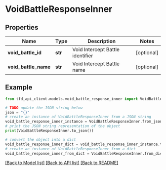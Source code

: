 # VoidBattleResponseInner


## Properties

Name | Type | Description | Notes
------------ | ------------- | ------------- | -------------
**void_battle_id** | **str** | Void Intercept Battle identifier | [optional] 
**void_battle_name** | **str** | Void Intercept Battle name | [optional] 

## Example

```python
from tfd_api_client.models.void_battle_response_inner import VoidBattleResponseInner

# TODO update the JSON string below
json = "{}"
# create an instance of VoidBattleResponseInner from a JSON string
void_battle_response_inner_instance = VoidBattleResponseInner.from_json(json)
# print the JSON string representation of the object
print(VoidBattleResponseInner.to_json())

# convert the object into a dict
void_battle_response_inner_dict = void_battle_response_inner_instance.to_dict()
# create an instance of VoidBattleResponseInner from a dict
void_battle_response_inner_from_dict = VoidBattleResponseInner.from_dict(void_battle_response_inner_dict)
```
[[Back to Model list]](../README.md#documentation-for-models) [[Back to API list]](../README.md#documentation-for-api-endpoints) [[Back to README]](../README.md)


